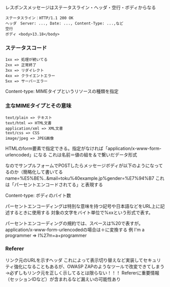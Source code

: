 レスポンスメッセージはステータスライン・ヘッダ・空行・ボディからなる  

```
ステータスライン：HTTP/1.1 200 OK
ヘッダ　Server: ..., Date: ..., Content-Type: ...,など
空行
ボディ <body>13.18</body>
```

### ステータスコード
```
1xx => 処理が続いてる
2xx => 正常終了
3xx => リダイレクト
4xx => クライエントエラー
5xx => サーバーエラー
```

Content-type: MIMEタイプというリソースの種類を指定

### 主なMIMEタイプとその意味
```
text/plain => テキスト
text/html => HTML文書
application/xml => XML文書
text/css => CSS
image/jpeg => JPEG画像
```

HTMLのform要素で指定できる。指定がなければ「application/x-www-form-urlencoded」になる
これは名前＝値の組を＆で繋いだデータ形式

なのでサンプルフォームでPOSTしたらメッセージボディが以下のようになってるのか（簡略化して書いてる
name=%E5%BE%..&mail=toku%40example.jp%gender=%E7%94%B7
これは「パーセントエンコードされてる」と表現する

Content-type: ボディのバイト数

パーセントエンコーディングは特別な意味を持つ記号や日本語などをURL上に記述するときに使用する
対象の文字をバイト単位で%xxという形式で表す。

パーセントエンコーディングの規約では、スペースは%20で表すが。application/x-www-form-urlencodedの場合は＋に変換する
例
I'm a programmer => I%27m+a+programmer

### Referer
リンク元のURLを示すヘッダ
これによって表示切り替えなど実装してセキュリティ強化になることもあるが、OWASP ZAPのようなツールで改変できてしまう
→必ずしもリンク元を正しく示してるとは限らない！！！
Refererに重要情報（セッションIDなど）が含まれるなど漏えいの可能性あり


